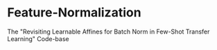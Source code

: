 # Feature-Normalization
The "Revisiting Learnable Affines for Batch Norm in Few-Shot Transfer Learning" Code-base
